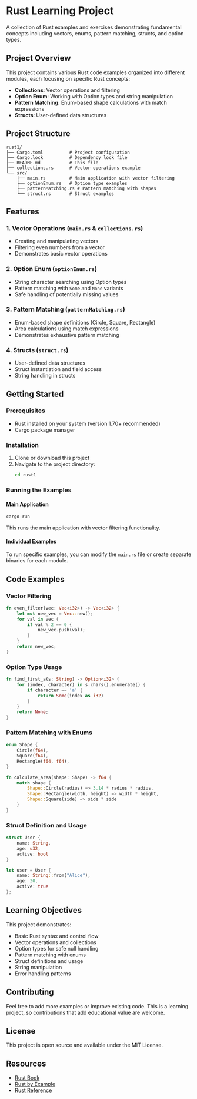 # Rust Learning Project

A collection of Rust examples and exercises demonstrating fundamental concepts including vectors, enums, pattern matching, structs, and option types.

## Project Overview

This project contains various Rust code examples organized into different modules, each focusing on specific Rust concepts:

- **Collections**: Vector operations and filtering
- **Option Enum**: Working with Option types and string manipulation
- **Pattern Matching**: Enum-based shape calculations with match expressions
- **Structs**: User-defined data structures

## Project Structure

```
rust1/
├── Cargo.toml          # Project configuration
├── Cargo.lock          # Dependency lock file
├── README.md           # This file
├── collections.rs      # Vector operations example
└── src/
    ├── main.rs         # Main application with vector filtering
    ├── optionEnum.rs   # Option type examples
    ├── patternMatching.rs # Pattern matching with shapes
    └── struct.rs       # Struct examples
```

## Features

### 1. Vector Operations (`main.rs` & `collections.rs`)

- Creating and manipulating vectors
- Filtering even numbers from a vector
- Demonstrates basic vector operations

### 2. Option Enum (`optionEnum.rs`)

- String character searching using Option types
- Pattern matching with `Some` and `None` variants
- Safe handling of potentially missing values

### 3. Pattern Matching (`patternMatching.rs`)

- Enum-based shape definitions (Circle, Square, Rectangle)
- Area calculations using match expressions
- Demonstrates exhaustive pattern matching

### 4. Structs (`struct.rs`)

- User-defined data structures
- Struct instantiation and field access
- String handling in structs

## Getting Started

### Prerequisites

- Rust installed on your system (version 1.70+ recommended)
- Cargo package manager

### Installation

1. Clone or download this project
2. Navigate to the project directory:
   ```bash
   cd rust1
   ```

### Running the Examples

#### Main Application

```bash
cargo run
```

This runs the main application with vector filtering functionality.

#### Individual Examples

To run specific examples, you can modify the `main.rs` file or create separate binaries for each module.

## Code Examples

### Vector Filtering

```rust
fn even_filter(vec: Vec<i32>) -> Vec<i32> {
    let mut new_vec = Vec::new();
    for val in vec {
        if val % 2 == 0 {
            new_vec.push(val);
        }
    }
    return new_vec;
}
```

### Option Type Usage

```rust
fn find_first_a(s: String) -> Option<i32> {
    for (index, character) in s.chars().enumerate() {
        if character == 'a' {
            return Some(index as i32)
        }
    }
    return None;
}
```

### Pattern Matching with Enums

```rust
enum Shape {
    Circle(f64),
    Square(f64),
    Rectangle(f64, f64),
}

fn calculate_area(shape: Shape) -> f64 {
    match shape {
        Shape::Circle(radius) => 3.14 * radius * radius,
        Shape::Rectangle(width, height) => width * height,
        Shape::Square(side) => side * side
    }
}
```

### Struct Definition and Usage

```rust
struct User {
    name: String,
    age: u32,
    active: bool
}

let user = User {
    name: String::from("Alice"),
    age: 30,
    active: true
};
```

## Learning Objectives

This project demonstrates:

- Basic Rust syntax and control flow
- Vector operations and collections
- Option types for safe null handling
- Pattern matching with enums
- Struct definitions and usage
- String manipulation
- Error handling patterns

## Contributing

Feel free to add more examples or improve existing code. This is a learning project, so contributions that add educational value are welcome.

## License

This project is open source and available under the MIT License.

## Resources

- [Rust Book](https://doc.rust-lang.org/book/)
- [Rust by Example](https://doc.rust-lang.org/rust-by-example/)
- [Rust Reference](https://doc.rust-lang.org/reference/)
